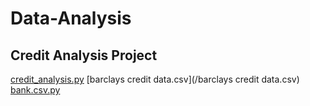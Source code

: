 # Data-Analysis

## Credit Analysis Project
[credit_analysis.py](/credit_analysis.py)
[barclays credit data.csv](/barclays credit data.csv)
[bank.csv.py](/bank.csv.py)
